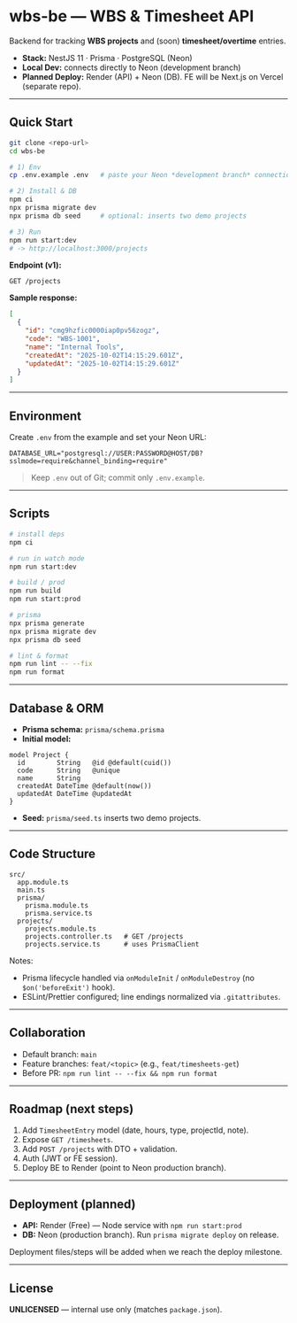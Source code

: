 # wbs-be — WBS & Timesheet API

Backend for tracking **WBS projects** and (soon) **timesheet/overtime** entries.

- **Stack:** NestJS 11 · Prisma · PostgreSQL (Neon)
- **Local Dev:** connects directly to Neon (development branch)
- **Planned Deploy:** Render (API) + Neon (DB). FE will be Next.js on Vercel (separate repo).

---

## Quick Start

```bash
git clone <repo-url>
cd wbs-be

# 1) Env
cp .env.example .env   # paste your Neon *development branch* connection string

# 2) Install & DB
npm ci
npx prisma migrate dev
npx prisma db seed     # optional: inserts two demo projects

# 3) Run
npm run start:dev
# -> http://localhost:3000/projects
```
**Endpoint (v1):**
```
GET /projects
```

**Sample response:**
```json
[
  {
    "id": "cmg9hzfic0000iap0pv56zogz",
    "code": "WBS-1001",
    "name": "Internal Tools",
    "createdAt": "2025-10-02T14:15:29.601Z",
    "updatedAt": "2025-10-02T14:15:29.601Z"
  }
]
```

---

## Environment

Create `.env` from the example and set your Neon URL:

```env
DATABASE_URL="postgresql://USER:PASSWORD@HOST/DB?sslmode=require&channel_binding=require"
```

> Keep `.env` out of Git; commit only `.env.example`.

---

## Scripts

```bash
# install deps
npm ci

# run in watch mode
npm run start:dev

# build / prod
npm run build
npm run start:prod

# prisma
npx prisma generate
npx prisma migrate dev
npx prisma db seed

# lint & format
npm run lint -- --fix
npm run format
```

---

## Database & ORM

- **Prisma schema:** `prisma/schema.prisma`
- **Initial model:**
```prisma
model Project {
  id        String   @id @default(cuid())
  code      String   @unique
  name      String
  createdAt DateTime @default(now())
  updatedAt DateTime @updatedAt
}
```
- **Seed:** `prisma/seed.ts` inserts two demo projects.

---

## Code Structure

```
src/
  app.module.ts
  main.ts
  prisma/
    prisma.module.ts
    prisma.service.ts
  projects/
    projects.module.ts
    projects.controller.ts   # GET /projects
    projects.service.ts      # uses PrismaClient
```

Notes:
- Prisma lifecycle handled via `onModuleInit` / `onModuleDestroy` (no `$on('beforeExit')` hook).
- ESLint/Prettier configured; line endings normalized via `.gitattributes`.

---

## Collaboration

- Default branch: `main`
- Feature branches: `feat/<topic>` (e.g., `feat/timesheets-get`)
- Before PR: `npm run lint -- --fix && npm run format`

---

## Roadmap (next steps)

1. Add `TimesheetEntry` model (date, hours, type, projectId, note).
2. Expose `GET /timesheets`.
3. Add `POST /projects` with DTO + validation.
4. Auth (JWT or FE session).
5. Deploy BE to Render (point to Neon production branch).

---

## Deployment (planned)

- **API:** Render (Free) — Node service with `npm run start:prod`
- **DB:** Neon (production branch). Run `prisma migrate deploy` on release.

Deployment files/steps will be added when we reach the deploy milestone.

---

## License

**UNLICENSED** — internal use only (matches `package.json`).

